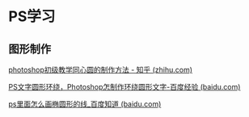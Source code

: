 # PS学习

## 图形制作

[photoshop初级教学同心圆的制作方法 - 知乎 (zhihu.com)](https://zhuanlan.zhihu.com/p/39462835)





[PS文字圆形环绕，Photoshop怎制作环绕圆形文字-百度经验 (baidu.com)](https://jingyan.baidu.com/article/e4511cf36f332e2b855eaf51.html)

[ps里面怎么画椭圆形的线_百度知道 (baidu.com)](https://zhidao.baidu.com/question/174455147.html)